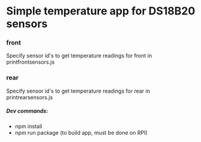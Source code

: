 # Simple temperature app for DS18B20 sensors

### front
Specify sensor id's to get temperature readings for front in printfrontsensors.js

### rear
Specify sensor id's to get temperature readings for rear in printrearsensors.js


##### Dev commands:
- npm install
- npm run package (to build app, must be done on RPI)